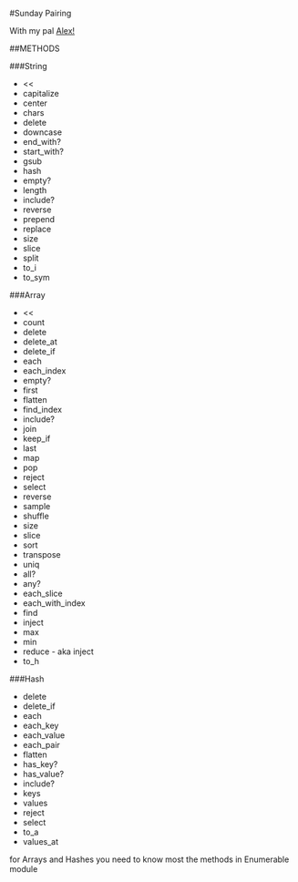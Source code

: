 #Sunday Pairing

With my pal [Alex!](https://github.com/BobRazoswki)

##METHODS

###String

* \<\<
* capitalize
* center
* chars
* delete
* downcase
* end_with?
* start_with?
* gsub
* hash
* empty?
* length
* include?
* reverse
* prepend
* replace
* size
* slice
* split
* to_i
* to_sym

###Array

* \<\<
* count
* delete
* delete_at
* delete_if
* each
* each_index
* empty?
* first
* flatten
* find_index
* include?
* join
* keep_if
* last
* map
* pop
* reject
* select
* reverse
* sample
* shuffle
* size
* slice
* sort
* transpose
* uniq
* all?
* any?
* each_slice
* each_with_index
* find
* inject
* max
* min
* reduce - aka inject
* to_h

###Hash

* delete
* delete_if
* each
* each_key
* each_value
* each_pair
* flatten
* has_key?
* has_value?
* include?
* keys
* values
* reject
* select
* to_a
* values_at

for Arrays and Hashes you need to know most the methods in Enumerable module